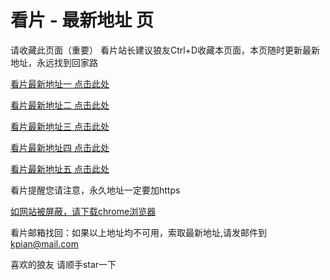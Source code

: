 # 看片 - 最新地址 页

请收藏此页面（重要）
看片站长建议狼友Ctrl+D收藏本页面，本页随时更新最新地址，永远找到回家路

[看片最新地址一 点击此处](https://80du.buzz/) 

[看片最新地址二 点击此处](https://80ds.buzz/) 

[看片最新地址三 点击此处](https://80dq.buzz/) 

[看片最新地址四 点击此处](https://80dx.buzz/) 

[看片最新地址五 点击此处](https://80dv.buzz/) 

看片提醒您请注意，永久地址一定要加https

[如网站被屏蔽，请下载chrome浏览器](https://8xe23.com/chrome_93.0.4577.82.apk) 

看片邮箱找回：如果以上地址均不可用，索取最新地址,请发邮件到 kpian@mail.com

喜欢的狼友 请顺手star一下
